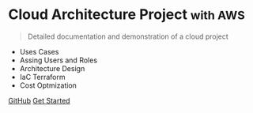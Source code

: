 # Cloud Architecture Project <small>with AWS</small>

> Detailed documentation and demonstration of a cloud project

- Uses Cases
- Assing Users and Roles
- Architecture Design
- IaC Terraform
- Cost Optmization

[GitHub](https://github.com/docsifyjs/docsify/)
[Get Started](#home)